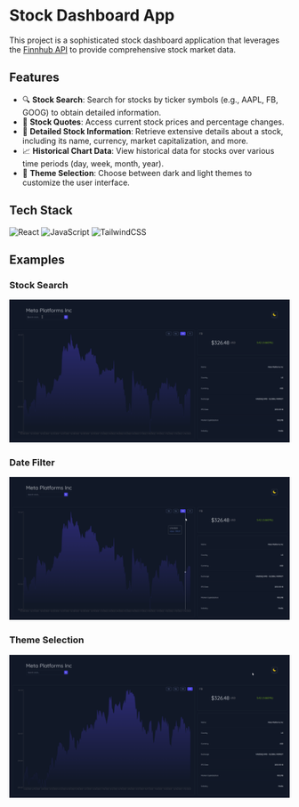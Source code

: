 # Stock Dashboard App

This project is a sophisticated stock dashboard application that leverages the [Finnhub API](https://finnhub.io/) to provide comprehensive stock market data.

## Features

- 🔍 **Stock Search**: Search for stocks by ticker symbols (e.g., AAPL, FB, GOOG) to obtain detailed information.
- 💸 **Stock Quotes**: Access current stock prices and percentage changes.
- 📝 **Detailed Stock Information**: Retrieve extensive details about a stock, including its name, currency, market capitalization, and more.
- 📈 **Historical Chart Data**: View historical data for stocks over various time periods (day, week, month, year).
- 🌙 **Theme Selection**: Choose between dark and light themes to customize the user interface.

## Tech Stack

![React](https://img.shields.io/badge/react-%2320232a.svg?style=for-the-badge&logo=react&logoColor=%2361DAFB)
![JavaScript](https://img.shields.io/badge/javascript-%23323330.svg?style=for-the-badge&logo=javascript&logoColor=%23F7DF1E)
![TailwindCSS](https://img.shields.io/badge/tailwindcss-%2338B2AC.svg?style=for-the-badge&logo=tailwind-css&logoColor=white)

## Examples

### Stock Search
![Stock Search](./src/assets/search.gif)

### Date Filter
![Date Filter](./src/assets/date-filter.gif)

### Theme Selection
![Theme Selection](./src/assets/theme.gif)


